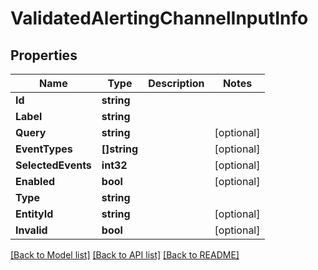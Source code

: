# ValidatedAlertingChannelInputInfo

## Properties

Name | Type | Description | Notes
------------ | ------------- | ------------- | -------------
**Id** | **string** |  | 
**Label** | **string** |  | 
**Query** | **string** |  | [optional] 
**EventTypes** | **[]string** |  | [optional] 
**SelectedEvents** | **int32** |  | [optional] 
**Enabled** | **bool** |  | [optional] 
**Type** | **string** |  | 
**EntityId** | **string** |  | [optional] 
**Invalid** | **bool** |  | [optional] 

[[Back to Model list]](../README.md#documentation-for-models) [[Back to API list]](../README.md#documentation-for-api-endpoints) [[Back to README]](../README.md)


